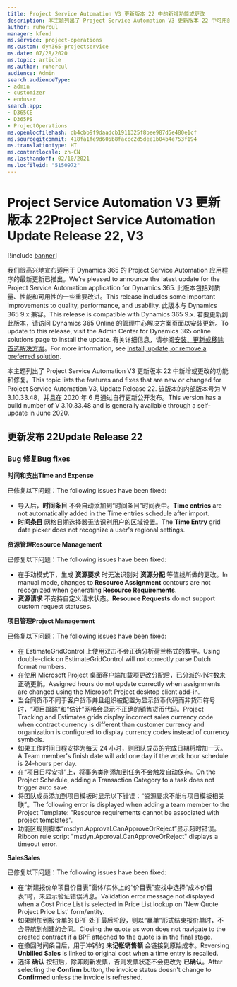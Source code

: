 ```yaml
---
title: Project Service Automation V3 更新版本 22 中的新增功能或更改
description: 本主题列出了 Project Service Automation V3 更新版本 22 中可用的功能和修复。
author: ruhercul
manager: kfend
ms.service: project-operations
ms.custom: dyn365-projectservice
ms.date: 07/28/2020
ms.topic: article
ms.author: ruhercul
audience: Admin
search.audienceType:
- admin
- customizer
- enduser
search.app:
- D365CE
- D365PS
- ProjectOperations
ms.openlocfilehash: db4cbb9f9daadcb1911325f8bee987d5e480e1cf
ms.sourcegitcommit: 418fa1fe9d605b8faccc2d5dee1b04b4e753f194
ms.translationtype: HT
ms.contentlocale: zh-CN
ms.lasthandoff: 02/10/2021
ms.locfileid: "5150972"
---
```

# <a name="project-service-automation-update-release-22-v3"></a><span data-ttu-id="cf6e8-103">Project Service Automation V3 更新版本 22</span><span class="sxs-lookup"><span data-stu-id="cf6e8-103">Project Service Automation Update Release 22, V3</span></span>

[!include [banner](../includes/psa-now-project-operations.md)]

<span data-ttu-id="cf6e8-104">我们很高兴地宣布适用于 Dynamics 365 的 Project Service Automation 应用程序的最新更新已推出。</span><span class="sxs-lookup"><span data-stu-id="cf6e8-104">We’re pleased to announce the latest update for the Project Service Automation application for Dynamics 365.</span></span> <span data-ttu-id="cf6e8-105">此版本包括对质量、性能和可用性的一些重要改进。</span><span class="sxs-lookup"><span data-stu-id="cf6e8-105">This release includes some important improvements to quality, performance, and usability.</span></span> <span data-ttu-id="cf6e8-106">此版本与 Dynamics 365 9.x 兼容。</span><span class="sxs-lookup"><span data-stu-id="cf6e8-106">This release is compatible with Dynamics 365 9.x.</span></span> <span data-ttu-id="cf6e8-107">若要更新到此版本，请访问 Dynamics 365 Online 的管理中心解决方案页面以安装更新。</span><span class="sxs-lookup"><span data-stu-id="cf6e8-107">To update to this release, visit the Admin Center for Dynamics 365 online solutions page to install the update.</span></span> <span data-ttu-id="cf6e8-108">有关详细信息，请参阅[安装、更新或移除首选解决方案](https://docs.microsoft.com/power-platform/admin/install-remove-preferred-solution)。</span><span class="sxs-lookup"><span data-stu-id="cf6e8-108">For more information, see [Install, update, or remove a preferred solution](https://docs.microsoft.com/power-platform/admin/install-remove-preferred-solution).</span></span>

<span data-ttu-id="cf6e8-109">本主题列出了 Project Service Automation V3 更新版本 22 中新增或更改的功能和修复。</span><span class="sxs-lookup"><span data-stu-id="cf6e8-109">This topic lists the features and fixes that are new or changed for Project Service Automation V3, Update Release 22.</span></span> <span data-ttu-id="cf6e8-110">该版本的内部版本号为 V 3.10.33.48，并且在 2020 年 6 月通过自行更新公开发布。</span><span class="sxs-lookup"><span data-stu-id="cf6e8-110">This version has a build number of V 3.10.33.48 and is generally available through a self-update in June 2020.</span></span>

## <a name="update-release-22"></a><span data-ttu-id="cf6e8-111">更新发布 22</span><span class="sxs-lookup"><span data-stu-id="cf6e8-111">Update Release 22</span></span>

### <a name="bug-fixes"></a><span data-ttu-id="cf6e8-112">Bug 修复</span><span class="sxs-lookup"><span data-stu-id="cf6e8-112">Bug fixes</span></span>



<span data-ttu-id="cf6e8-113">**时间和支出**</span><span class="sxs-lookup"><span data-stu-id="cf6e8-113">**Time and Expense**</span></span>

<span data-ttu-id="cf6e8-114">已修复以下问题：</span><span class="sxs-lookup"><span data-stu-id="cf6e8-114">The following issues have been fixed:</span></span>

- <span data-ttu-id="cf6e8-115">导入后，**时间条目** 不会自动添加到“时间条目”时间表中。</span><span class="sxs-lookup"><span data-stu-id="cf6e8-115">**Time entries** are not automatically added in the Time entries schedule after import.</span></span>
- <span data-ttu-id="cf6e8-116">**时间条目** 网格日期选择器无法识别用户的区域设置。</span><span class="sxs-lookup"><span data-stu-id="cf6e8-116">The **Time Entry** grid date picker does not recognize a user's regional settings.</span></span>

<span data-ttu-id="cf6e8-117">**资源管理**</span><span class="sxs-lookup"><span data-stu-id="cf6e8-117">**Resource Management**</span></span>

<span data-ttu-id="cf6e8-118">已修复以下问题：</span><span class="sxs-lookup"><span data-stu-id="cf6e8-118">The following issues have been fixed:</span></span>

- <span data-ttu-id="cf6e8-119">在手动模式下，生成 **资源要求** 时无法识别对 **资源分配** 等值线所做的更改。</span><span class="sxs-lookup"><span data-stu-id="cf6e8-119">In manual mode, changes to **Resource Assignment** contours are not recognized when generating **Resource Requirements**.</span></span>
- <span data-ttu-id="cf6e8-120">**资源请求** 不支持自定义请求状态。</span><span class="sxs-lookup"><span data-stu-id="cf6e8-120">**Resource Requests** do not support custom request statuses.</span></span>

<span data-ttu-id="cf6e8-121">**项目管理**</span><span class="sxs-lookup"><span data-stu-id="cf6e8-121">**Project Management**</span></span>

<span data-ttu-id="cf6e8-122">已修复以下问题：</span><span class="sxs-lookup"><span data-stu-id="cf6e8-122">The following issues have been fixed:</span></span>

- <span data-ttu-id="cf6e8-123">在 EstimateGridControl 上使用双击不会正确分析荷兰格式的数字。</span><span class="sxs-lookup"><span data-stu-id="cf6e8-123">Using double-click on EstimateGridControl will not correctly parse Dutch format numbers.</span></span>
- <span data-ttu-id="cf6e8-124">在使用 Microsoft Project 桌面客户端加载项更改分配后，已分派的小时数未正确更新。</span><span class="sxs-lookup"><span data-stu-id="cf6e8-124">Assigned hours do not update correctly when assignments are changed using the Microsoft Project desktop client add-in.</span></span>
- <span data-ttu-id="cf6e8-125">当合同货币不同于客户货币并且组织被配置为显示货币代码而非货币符号时，“项目跟踪”和“估计”网格会显示不正确的销售货币代码。</span><span class="sxs-lookup"><span data-stu-id="cf6e8-125">Project Tracking and Estimates grids display incorrect sales currency code when contract currency is different than customer currency and organization is configured to display currency codes instead of currency symbols.</span></span>
- <span data-ttu-id="cf6e8-126">如果工作时间日程安排为每天 24 小时，则团队成员的完成日期将增加一天。</span><span class="sxs-lookup"><span data-stu-id="cf6e8-126">A Team member's finish date will add one day if the work hour schedule is 24-hours per day.</span></span>
- <span data-ttu-id="cf6e8-127">在“项目日程安排”上，将事务类别添加到任务不会触发自动保存。</span><span class="sxs-lookup"><span data-stu-id="cf6e8-127">On the Project Schedule, adding a Transaction Category to a task does not trigger auto save.</span></span>
- <span data-ttu-id="cf6e8-128">将团队成员添加到项目模板时显示以下错误：“资源要求不能与项目模板相关联”。</span><span class="sxs-lookup"><span data-stu-id="cf6e8-128">The following error is displayed when adding a team member to the Project Template: "Resource requirements cannot be associated with project templates".</span></span> 
- <span data-ttu-id="cf6e8-129">功能区规则脚本“msdyn.Approval.CanApproveOrReject”显示超时错误。</span><span class="sxs-lookup"><span data-stu-id="cf6e8-129">Ribbon rule script "msdyn.Approval.CanApproveOrReject" displays a timeout error.</span></span>

<span data-ttu-id="cf6e8-130">**Sales**</span><span class="sxs-lookup"><span data-stu-id="cf6e8-130">**Sales**</span></span>

<span data-ttu-id="cf6e8-131">已修复以下问题：</span><span class="sxs-lookup"><span data-stu-id="cf6e8-131">The following issues have been fixed:</span></span>

- <span data-ttu-id="cf6e8-132">在“新建报价单项目价目表”窗体/实体上的“价目表”查找中选择“成本价目表”时，未显示验证错误消息。</span><span class="sxs-lookup"><span data-stu-id="cf6e8-132">Validation error message not displayed when a Cost Price List is selected in Price List lookup on 'New Quote Project Price List' form/entity.</span></span>
- <span data-ttu-id="cf6e8-133">如果附加到报价单的 BPF 处于最后阶段，则以“赢单”形式结束报价单时，不会导航到创建的合同。</span><span class="sxs-lookup"><span data-stu-id="cf6e8-133">Closing the quote as won does not navigate to the created contract if a BPF attached to the quote is in the final stage.</span></span>
- <span data-ttu-id="cf6e8-134">在撤回时间条目后，用于冲销的 **未记帐销售额** 会链接到原始成本。</span><span class="sxs-lookup"><span data-stu-id="cf6e8-134">Reversing **Unbilled Sales** is linked to original cost when a time entry is recalled.</span></span>
- <span data-ttu-id="cf6e8-135">选择 **确认** 按钮后，除非刷新发票，否则发票状态不会更改为 **已确认**。</span><span class="sxs-lookup"><span data-stu-id="cf6e8-135">After selecting the **Confirm** button, the invoice status doesn't change to **Confirmed** unless the invoice is refreshed.</span></span>
